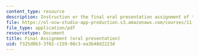 ```yaml
---
content_type: resource
description: Instruction or the final oral presentation assignment of the course.
file: https://ol-ocw-studio-app-production.s3.amazonaws.com/courses/11-471-targeting-the-poor-local-economic-development-in-developing-countries-spring-2010/f325d0b33f02c15998c3ea3b48d2223d_MIT11_471S10_Presentation.pdf
file_type: application/pdf
resourcetype: Document
title: Final Assignment (oral presentation)
uid: f325d0b3-3f02-c159-98c3-ea3b48d2223d
---
```

